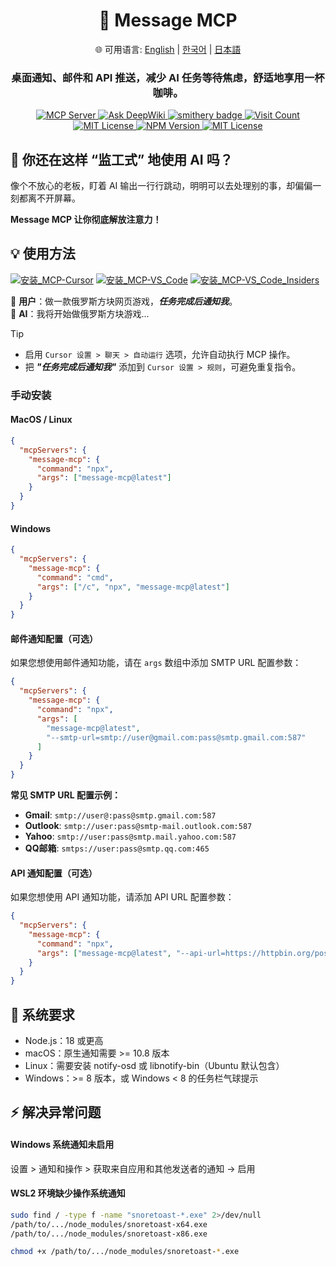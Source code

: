 <div align="center">
  <h1>💬 Message MCP</h1>
  <p>
    🌐 可用语言:
    <a href="README.md">English</a> |
    <a href="README.ko.md">한국어</a> |
    <a href="README.ja.md">日本語</a>
  </p>
  <h3>桌面通知、邮件和 API 推送，减少 AI 任务等待焦虑，舒适地享用一杯咖啡。​</h3>
  <a href="https://modelcontextprotocol.io">
    <img src="https://img.shields.io/badge/MCP-Server-gold?labelColor=wheat&color=limegreen" title="MCP Server"/>
  </a>
  <a href="https://deepwiki.com/gimjin/message-mcp">
    <img src="https://deepwiki.com/badge.svg" alt="Ask DeepWiki">
  </a>
  <a href="https://smithery.ai/server/@gimjin/message-mcp">
    <img src="https://smithery.ai/badge/@gimjin/message-mcp" alt="smithery badge">
  </a>
  <a href="https://dash.cloudflare.com">
    <img src="https://message-mcp-werker.kimseongrim.workers.dev/visit-count.svg?v=3" title="Visit Count"/>
  </a>
  <a href="https://github.com/gimjin/message-mcp/blob/main/.github/workflows/ci.yml">
    <img src="https://img.shields.io/github/actions/workflow/status/gimjin/message-mcp/ci.yml" alt="MIT License">
  </a>
  <a href="https://www.npmjs.com/package/message-mcp">
    <img src="https://img.shields.io/npm/v/message-mcp" alt="NPM Version">
  </a>
  <a href="https://github.com/gimjin/message-mcp/blob/main/LICENSE">
    <img src="https://img.shields.io/github/license/gimjin/message-mcp" alt="MIT License">
  </a>
</div>

## 🤔 你还在这样 “监工式” 地使用 AI 吗？

像个不放心的老板，盯着 AI 输出一行行跳动，明明可以去处理别的事，却偏偏一刻都离不开屏幕。

**Message MCP 让你彻底解放注意力！**

## 💡 使用方法

[![安装_MCP-Cursor](https://img.shields.io/badge/安装_MCP-Cursor-171717)](https://cursor.com/install-mcp?name=message-mcp&config=eyJjb21tYW5kIjogIm5weCIsImFyZ3MiOiBbIm1lc3NhZ2UtbWNwQGxhdGVzdCJdfQ==) [![安装_MCP-VS_Code](https://img.shields.io/badge/安装_MCP-VS_Code-0098FF)](https://insiders.vscode.dev/redirect?url=vscode:mcp/install?{%22name%22:%22message-mcp%22,%22command%22:%22npx%22,%22args%22:[%22message-mcp@latest%22]}) [![安装_MCP-VS_Code_Insiders](https://img.shields.io/badge/安装_MCP-VS_Code_Insiders-24bfa5)](https://insiders.vscode.dev/redirect?url=vscode-insiders:mcp/install?{%22name%22:%22message-mcp%22,%22command%22:%22npx%22,%22args%22:[%22message-mcp@latest%22]})

🧑 **用户**：做一款俄罗斯方块网页游戏，**_任务完成后通知我_**。  
🤖 **AI**：我将开始做俄罗斯方块游戏...

> [!tip]
>
> - 启用 `Cursor 设置 > 聊天 > 自动运行` 选项，允许自动执行 MCP 操作。
> - 把 **_"任务完成后通知我"_** 添加到 `Cursor 设置 > 规则`，可避免重复指令。

### 手动安装

#### MacOS / Linux

```json
{
  "mcpServers": {
    "message-mcp": {
      "command": "npx",
      "args": ["message-mcp@latest"]
    }
  }
}
```

#### Windows

```json
{
  "mcpServers": {
    "message-mcp": {
      "command": "cmd",
      "args": ["/c", "npx", "message-mcp@latest"]
    }
  }
}
```

#### 邮件通知配置（可选）

如果您想使用邮件通知功能，请在 `args` 数组中添加 SMTP URL 配置参数：

```json
{
  "mcpServers": {
    "message-mcp": {
      "command": "npx",
      "args": [
        "message-mcp@latest",
        "--smtp-url=smtp://user@gmail.com:pass@smtp.gmail.com:587"
      ]
    }
  }
}
```

**常见 SMTP URL 配置示例：**

- **Gmail**: `smtp://user@:pass@smtp.gmail.com:587`
- **Outlook**: `smtp://user:pass@smtp-mail.outlook.com:587`
- **Yahoo**: `smtp://user:pass@smtp.mail.yahoo.com:587`
- **QQ邮箱**: `smtps://user:pass@smtp.qq.com:465`

#### API 通知配置（可选）

如果您想使用 API 通知功能，请添加 API URL 配置参数：

```json
{
  "mcpServers": {
    "message-mcp": {
      "command": "npx",
      "args": ["message-mcp@latest", "--api-url=https://httpbin.org/post"]
    }
  }
}
```

## 📌 系统要求

- Node.js：18 或更高
- macOS：原生通知需要 >= 10.8 版本
- Linux：需要安装 notify-osd 或 libnotify-bin（Ubuntu 默认包含）
- Windows：>= 8 版本，或 Windows < 8 的任务栏气球提示

## ⚡ 解决异常问题

#### Windows 系统通知未启用

设置 > 通知和操作 > 获取来自应用和其他发送者的通知 → 启用

#### WSL2 环境缺少操作系统通知

```bash
sudo find / -type f -name "snoretoast-*.exe" 2>/dev/null
/path/to/.../node_modules/snoretoast-x64.exe
/path/to/.../node_modules/snoretoast-x86.exe

chmod +x /path/to/.../node_modules/snoretoast-*.exe
```
